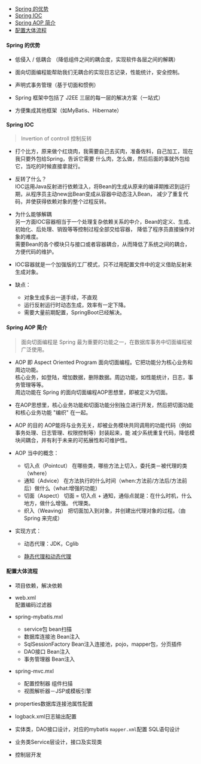 
<!-- vim-markdown-toc GFM -->

- [Spring 的优势](#spring-的优势)
- [Spring IOC](#spring-ioc)
- [Spring AOP 简介](#spring-aop-简介)
- [配置大体流程](#配置大体流程)

<!-- vim-markdown-toc -->


#### Spring 的优势
- 低侵入 / 低耦合 （降低组件之间的耦合度，实现软件各层之间的解耦）

- 面向切面编程能帮助我们无耦合的实现日志记录，性能统计，安全控制。

- 声明式事务管理（基于切面和惯例）

- Spring 框架中包括了 J2EE 三层的每一层的解决方案（一站式）

- 方便集成其他框架（如MyBatis、Hibernate）


#### Spring IOC
> Invertion of controll 控制反转

- 打个比方，原来做个红烧肉，我需要自己去买肉，准备佐料，自己加工，现在我只要外包给Spring，告诉它需要
  什么肉，怎么做，然后后面的事就外包给它，当吃的时候直接拿就行。

- 反转了什么？  
  IOC运用Java反射进行依赖注入，将Bean的生成从原来的编译期推迟到运行期，从程序员主动new出Bean变成从容器中动态注入Bean，
  减少了重复代码，并使获得依赖对象的整个过程反转。 

- 为什么能够解耦  
  另一方面IOC容器相当于一个处理复杂依赖关系的中介，Bean的定义、生成、初始化、后处理、销毁等等控制过程全部交给容器，
  降低了程序员直接操作对象的难度。  
  需要Bean的各个模块只与接口或者容器耦合，从而降低了系统之间的耦合，方便代码的维护。

- IOC容器就是一个加强版的工厂模式，只不过用配置文件中的定义借助反射来生成对象。

- 缺点：
  - 对象生成多出一道手续，不直观
  - 运行反射运行时动态生成，效率有一定下降。
  - 需要大量前期配置，SpringBoot已经解决。


#### Spring AOP 简介
> 面向切面编程是 Spring 最为重要的功能之一，在数据库事务中切面编程被广泛使用。

- AOP 即 Aspect Oriented Program 面向切面编程。它把功能分为核心业务和周边功能。  
  核心业务，如登陆，增加数据，删除数据。周边功能，如性能统计，日志，事务管理等等。  
  周边功能在 Spring 的面向切面编程AOP思想里，即被定义为切面。

- 在AOP思想里，核心业务功能和切面功能分别独立进行开发，然后把切面功能和核心业务功能 "编织" 在一起。

- AOP 的目的
  AOP能将与业务无关，却被业务模块共同调用的功能代码（例如事务处理、日志管理、权限控制等）封装起来，能
  减少系统重复代码，降低模块间耦合，并有利于未来的可拓展性和可维护性。

- AOP 当中的概念：
  - 切入点（Pointcut） 在哪些类，哪些方法上切入，委托类－被代理的类（where）
  - 通知（Advice） 在方法执行的什么时间（when:方法前/方法后/方法前后）做什么（what:增强的功能）
  - 切面（Aspect） 切面 = 切入点 + 通知，通俗点就是：在什么时机，什么地方，做什么增强。 代理类。
  - 织入（Weaving） 把切面加入到对象，并创建出代理对象的过程。（由 Spring 来完成）

- 实现方式：  
  - 动态代理：JDK，Cglib  

  - [静态代理和动态代理](../6.工程实践/设计模式/静态代理和动态代理.md)
  


#### 配置大体流程
- 项目依赖，解决依赖

- web.xml   
  配置编码过滤器

- spring-mybatis.mxl
  - service包 bean扫描
  - 数据库连接池 Bean注入
  - SqlSessionFactory Bean注入连接池，pojo，mapper包，分页插件
  - DAO接口 Bean注入
  - 事务管理器 Bean注入

- spring-mvc.mxl
  - 配置控制器 组件扫描
  - 视图解析器－JSP或模板引擎

- properties数据库连接池属性配置

- logback.xml日志输出配置

- 实体类，DAO接口设计，对应的mybatis `mapper.xml`配置 SQL语句设计

- 业务类Service层设计，接口及实现类

- 控制层开发


